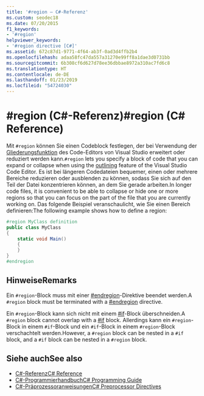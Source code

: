```yaml
---
title: '#region – C#-Referenz'
ms.custom: seodec18
ms.date: 07/20/2015
f1_keywords:
- '#region'
helpviewer_keywords:
- '#region directive [C#]'
ms.assetid: 672c87d1-9771-4f64-ab3f-0ad3d4ffb2b4
ms.openlocfilehash: adaa58fc47da557a31270e99ff8a1dae3d0731bb
ms.sourcegitcommit: 6b308cf6d627d78ee36dbbae8972a310ac7fd6c8
ms.translationtype: HT
ms.contentlocale: de-DE
ms.lasthandoff: 01/23/2019
ms.locfileid: "54724030"
---
```

# <a name="region-c-reference"></a><span data-ttu-id="8eff1-102">#region (C#-Referenz)</span><span class="sxs-lookup"><span data-stu-id="8eff1-102">#region (C# Reference)</span></span>
<span data-ttu-id="8eff1-103">Mit `#region` können Sie einen Codeblock festlegen, der bei Verwendung der [Gliederungsfunktion](/visualstudio/ide/outlining) des Code-Editors von Visual Studio erweitert oder reduziert werden kann.</span><span class="sxs-lookup"><span data-stu-id="8eff1-103">`#region` lets you specify a block of code that you can expand or collapse when using the [outlining](/visualstudio/ide/outlining) feature of the Visual Studio Code Editor.</span></span> <span data-ttu-id="8eff1-104">Es ist bei längeren Codedateien bequemer, einen oder mehrere Bereiche reduzieren oder ausblenden zu können, sodass Sie sich auf den Teil der Datei konzentrieren können, an dem Sie gerade arbeiten.</span><span class="sxs-lookup"><span data-stu-id="8eff1-104">In longer code files, it is convenient to be able to collapse or hide one or more regions so that you can focus on the part of the file that you are currently working on.</span></span> <span data-ttu-id="8eff1-105">Das folgende Beispiel veranschaulicht, wie Sie einen Bereich definieren:</span><span class="sxs-lookup"><span data-stu-id="8eff1-105">The following example shows how to define a region:</span></span>  
  
```csharp
#region MyClass definition  
public class MyClass   
{  
    static void Main()   
    {  
    }  
}  
#endregion  
```  
  
## <a name="remarks"></a><span data-ttu-id="8eff1-106">Hinweise</span><span class="sxs-lookup"><span data-stu-id="8eff1-106">Remarks</span></span>  
 <span data-ttu-id="8eff1-107">Ein `#region`-Block muss mit einer [#endregion](../../../csharp/language-reference/preprocessor-directives/preprocessor-endregion.md)-Direktive beendet werden.</span><span class="sxs-lookup"><span data-stu-id="8eff1-107">A `#region` block must be terminated with a [#endregion](../../../csharp/language-reference/preprocessor-directives/preprocessor-endregion.md) directive.</span></span>  
  
 <span data-ttu-id="8eff1-108">Ein `#region`-Block kann sich nicht mit einem [#if](../../../csharp/language-reference/preprocessor-directives/preprocessor-if.md)-Block überschneiden.</span><span class="sxs-lookup"><span data-stu-id="8eff1-108">A `#region` block cannot overlap with a [#if](../../../csharp/language-reference/preprocessor-directives/preprocessor-if.md) block.</span></span> <span data-ttu-id="8eff1-109">Allerdings kann ein `#region`-Block in einem `#if`-Block und ein `#if`-Block in einem `#region`-Block verschachtelt werden.</span><span class="sxs-lookup"><span data-stu-id="8eff1-109">However, a `#region` block can be nested in a `#if` block, and a `#if` block can be nested in a `#region` block.</span></span>  
  
## <a name="see-also"></a><span data-ttu-id="8eff1-110">Siehe auch</span><span class="sxs-lookup"><span data-stu-id="8eff1-110">See also</span></span>

- [<span data-ttu-id="8eff1-111">C#-Referenz</span><span class="sxs-lookup"><span data-stu-id="8eff1-111">C# Reference</span></span>](../../../csharp/language-reference/index.md)
- [<span data-ttu-id="8eff1-112">C#-Programmierhandbuch</span><span class="sxs-lookup"><span data-stu-id="8eff1-112">C# Programming Guide</span></span>](../../../csharp/programming-guide/index.md)
- [<span data-ttu-id="8eff1-113">C#-Präprozessoranweisungen</span><span class="sxs-lookup"><span data-stu-id="8eff1-113">C# Preprocessor Directives</span></span>](../../../csharp/language-reference/preprocessor-directives/index.md)
